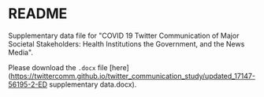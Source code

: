 # README

Supplementary data file for "COVID 19 Twitter Communication of Major Societal Stakeholders: Health Institutions the Government, and the News Media".

Please download the `.docx` file [here](https://twittercomm.github.io/twitter_communication_study/updated_17147-56195-2-ED supplementary data.docx).
